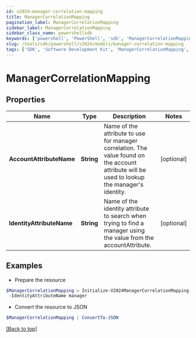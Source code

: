 ```yaml
---
id: v2024-manager-correlation-mapping
title: ManagerCorrelationMapping
pagination_label: ManagerCorrelationMapping
sidebar_label: ManagerCorrelationMapping
sidebar_class_name: powershellsdk
keywords: ['powershell', 'PowerShell', 'sdk', 'ManagerCorrelationMapping', 'V2024ManagerCorrelationMapping'] 
slug: /tools/sdk/powershell/v2024/models/manager-correlation-mapping
tags: ['SDK', 'Software Development Kit', 'ManagerCorrelationMapping', 'V2024ManagerCorrelationMapping']
---
```



# ManagerCorrelationMapping

## Properties

Name | Type | Description | Notes
------------ | ------------- | ------------- | -------------
**AccountAttributeName** | **String** | Name of the attribute to use for manager correlation. The value found on the account attribute will be used to lookup the manager's identity. | [optional] 
**IdentityAttributeName** | **String** | Name of the identity attribute to search when trying to find a manager using the value from the accountAttribute. | [optional] 

## Examples

- Prepare the resource
```powershell
$ManagerCorrelationMapping = Initialize-V2024ManagerCorrelationMapping  -AccountAttributeName manager `
 -IdentityAttributeName manager
```

- Convert the resource to JSON
```powershell
$ManagerCorrelationMapping | ConvertTo-JSON
```


[[Back to top]](#) 

